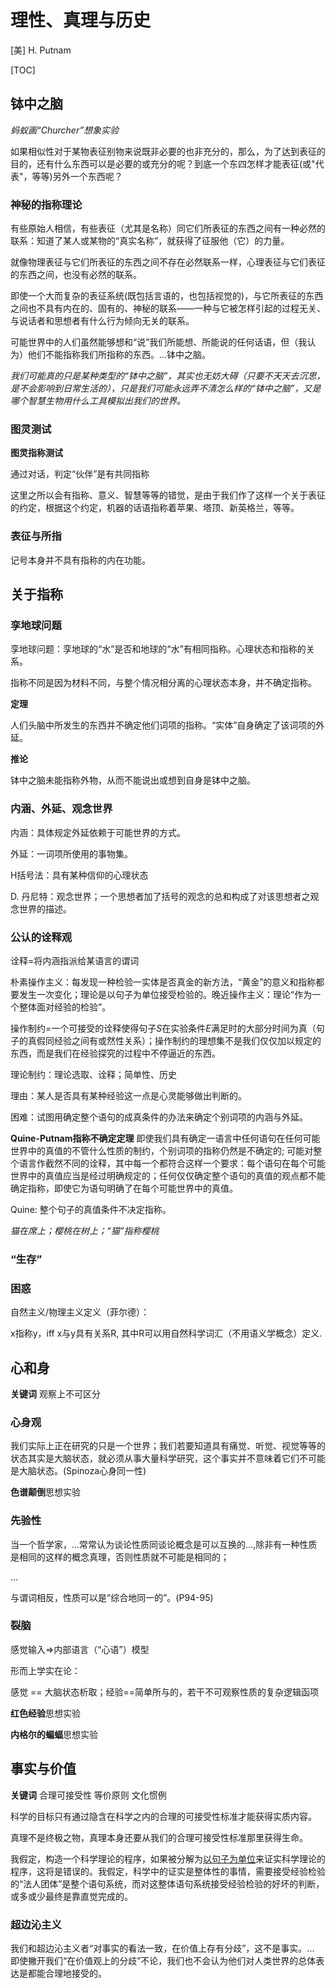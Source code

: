# 理性、真理与历史

[美] H. Putnam

[TOC]

## 钵中之脑

*蚂蚁画“Churcher”想象实验*

如果相似性对于某物表征别物来说既非必要的也非充分的，那么，为了达到表征的目的，还有什么东西可以是必要的或充分的呢？到底一个东四怎样才能表征(或"代表"，等等)另外一个东西呢？


### 神秘的指称理论

有些原始人相信，有些表征（尤其是名称）同它们所表征的东西之间有一种必然的联系：知道了某人或某物的“真实名称”，就获得了征服他（它）的力量。


就像物理表征与它们所表征的东西之间不存在必然联系一样，心理表征与它们表征的东西之间，也没有必然的联系。



即使一个大而复杂的表征系统(既包括言语的，也包括视觉的)，与它所表征的东西之间也不具有内在的、固有的、神秘的联系——一种与它被怎样引起的过程无关、与说话者和思想者有什么行为倾向无关的联系。



可能世界中的人们虽然能够想和“说”我们所能想、所能说的任何话语，但（我认为）他们不能指称我们所指称的东西。...钵中之脑。

*我们可能真的只是某种类型的“钵中之脑”，其实也无妨大碍（只要不天天去沉思，是不会影响到日常生活的），只是我们可能永远弄不清怎么样的“钵中之脑”，又是哪个智慧生物用什么工具模拟出我们的世界。*

### 图灵测试

**图灵指称测试**

通过对话，判定“伙伴”是有共同指称

这里之所以会有指称、意义、智慧等等的错觉，是由于我们作了这样一个关于表征的约定，根据这个约定，机器的话语指称着苹果、塔顶、新英格兰，等等。

### 表征与所指

记号本身并不具有指称的内在功能。

## 关于指称

### 孪地球问题

孪地球问题：孪地球的“水”是否和地球的“水”有相同指称。心理状态和指称的关系。

指称不同是因为材料不同，与整个情况相分离的心理状态本身，并不确定指称。

**定理**

人们头脑中所发生的东西并不确定他们词项的指称。“实体”自身确定了该词项的外延。

**推论**

钵中之脑未能指称外物，从而不能说出或想到自身是钵中之脑。

### 内涵、外延、观念世界

内涵：具体规定外延依赖于可能世界的方式。

外延：一词项所使用的事物集。


H括号法：具有某种信仰的心理状态

D. 丹尼特：观念世界；一个思想者加了括号的观念的总和构成了对该思想者之观念世界的描述。



### 公认的诠释观

诠释=将内涵指派给某语言的谓词

朴素操作主义：每发现一种检验一实体是否真金的新方法，“黄金”的意义和指称都要发生一次变化；理论是以句子为单位接受检验的。晚近操作主义：理论“作为一个整体面对经验的检验”。

操作制约=一个可接受的诠释使得句子$S$在实验条件$E$满足时的大部分时间为真（句子的真假同经验之间有或然性关系）；操作制约的理想集不是我们仅仅加以规定的东西，而是我们在经验探究的过程中不停逼近的东西。



理论制约：理论选取、诠释；简单性、历史

理由：某人是否具有某种经验这一点是心灵能够做出判断的。



困难：试图用确定整个语句的成真条件的办法来确定个别词项的内涵与外延。



**Quine-Putnam指称不确定定理** 即使我们具有确定一语言中任何语句在任何可能世界中的真值的不管什么性质的制约，个别词项的指称仍然是不确定的; 可能对整个语言作截然不同的诠释，其中每一个都符合这样一个要求：每个语句在每个可能世界中的真值应当是经过明确规定的；任何仅仅确定整个语句的真值的观点都不能确定指称，即使它为语句明确了在每个可能世界中的真值。



Quine: 整个句子的真值条件不决定指称。



*猫在席上；樱桃在树上；“猫”指称樱桃*



### “生存”



### 困惑

自然主义/物理主义定义（菲尔德）：

x指称y，iff x与y具有关系R, 其中R可以用自然科学词汇（不用语义学概念）定义.



## 心和身

**关键词** 观察上不可区分

### 心身观

我们实际上正在研究的只是一个世界；我们若要知道具有痛觉、听觉、视觉等等的状态其实是大脑状态，就必须从事大量科学研究，这个事实并不意味着它们不可能是大脑状态。(Spinoza心身同一性)



**色谱颠倒**思想实验

### 先验性

当一个哲学家，...常常认为谈论性质同谈论概念是可以互换的...,除非有一种性质是相同的这样的概念真理，否则性质就不可能是相同的；

...

与谓词相反，性质可以是“综合地同一的”。(P94-95)



### 裂脑

感觉输入=>内部语言（“心语”）模型

形而上学实在论：

感觉 == 大脑状态析取；经验==简单所与的，若干不可观察性质的复杂逻辑函项



**红色经验**思想实验

**内格尔的蝙蝠**思想实验



## 事实与价值

**关键词** 合理可接受性 等价原则 文化惯例


科学的目标只有通过隐含在科学之内的合理的可接受性标准才能获得实质内容。

真理不是终极之物，真理本身还要从我们的合理可接受性标准那里获得生命。


我假定，构造一个科学理论的程序，如果被分解为<u>以句子为单位</u>来证实科学理论的程序，这将是错误的。我假定，科学中的证实是整体性的事情，需要接受经验检验的“法人团体”是整个语句系统，而对这整体语句系统接受经验检验的好坏的判断，或多或少最终是靠直觉完成的。



### 超边沁主义

我们和超边沁主义者“对事实的看法一致，在价值上存有分歧”，这不是事实。... 即使撇开我们“在价值观上的分歧”不论，我们也不会认为他们对人类世界的总体表达是都能合理地接受的。

